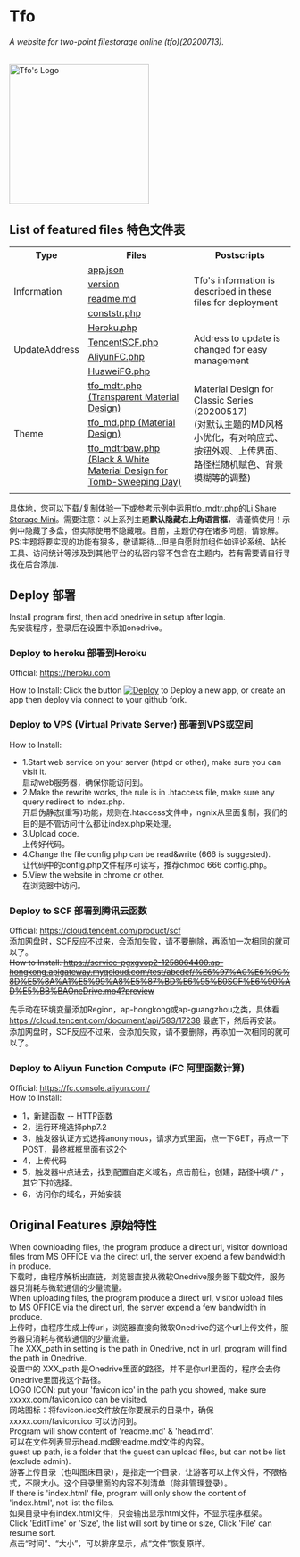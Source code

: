 # **Tfo**
###### A website for two-point filestorage online (tfo)(20200713). 

<img src="https://tfo.herokuapp.com/index/Uploaded/WebContents/Github/Tfo/Tfo.logo.svg" alt="Tfo's Logo" width="250" height="250"/>

## List of featured files 特色文件表
<table> 
    <tbody>
        <tr> 
            <th>Type</th> 
            <th>Files</th> 
            <th>Postscripts</th> 
        </tr> 
        <tr> 
            <td rowspan="4">Information</td> 
            <td>
                <a href="./app.json" alt="app.json">app.json</a>
            </td>
            <td rowspan="4">Tfo's information is described in these files for deployment</td> 
        </tr>
        <tr> 
            <td>
                <a href="./version" alt="version">version</a>
            </td> 
        </tr>
        <tr>
            <td>
                <a href="./readme.md" alt="readme.md">readme.md</a>
            </td>
        </tr>
        <tr>
            <td>
                <a href="./conststr.php" alt="conststr.php">conststr.php</a>
            </td>
        </tr>
        <tr> 
            <td rowspan="4">UpdateAddress</td> 
            <td>
                <a href="./platform/Heroku.php" alt="Heroku.php">Heroku.php</a>
            </td>
            <td rowspan="4">Address to update is changed for easy management</td> 
        </tr>
        <tr> 
            <td>
                <a href="./platform/TencentSCF.php" alt="TencentSCF.php">TencentSCF.php</a>
            </td> 
        </tr>
        <tr>
            <td>
                <a href="./platform/AliyunFC.php" alt="AliyunFC.php">AliyunFC.php</a>
            </td>
        </tr>
        <tr>
            <td>
                <a href="./platform/HuaweiFG.php" alt="HuaweiFG.php">HuaweiFG.php</a>
            </td>
        </tr>
        <tr> 
            <td rowspan="3">Theme</td> 
            <td>
                <a href="./theme/tfo_mdtr.php" alt="tfo_mdtr.php">tfo_mdtr.php (Transparent Material Design)</a>
            </td>
            <td rowspan="3">Material Design for Classic Series (20200517)<br>(对默认主题的MD风格小优化，有对响应式、按钮外观、上传界面、路径栏随机赋色、背景模糊等的调整)</td> 
        </tr>
        <tr> 
            <td>
                <a href="./theme/tfo_md.php" alt="tfo_md.php">tfo_md.php (Material Design)</a>
            </td> 
        </tr>
        <tr>
            <td>
                <a href="./theme/tfo_mdtrbaw.php" alt="tfo_mdtrbaw.php">tfo_mdtrbaw.php (Black & White Material Design for Tomb-Sweeping Day)</a>
            </td>
        </tr>
        <tr>
            <td></td> 
        </tr> 
    </tbody>
</table>

具体地，您可以下载/复制体验一下或参考示例中运用tfo_mdtr.php的[Li Share Storage Mini](https://tfo.herokuapp.com/ "Li Share Storage Mini")。需要注意：以上系列主题**默认隐藏右上角语言框**，请谨慎使用！示例中隐藏了多盘，但实际使用不隐藏哦。目前，主题仍存在诸多问题，请谅解。PS:主题将要实现的功能有狠多，敬请期待...但是自愿附加组件如评论系统、站长工具、访问统计等涉及到其他平台的私密内容不包含在主题内，若有需要请自行寻找在后台添加.

## Deploy 部署
Install program first, then add onedrive in setup after login.  
先安装程序，登录后在设置中添加onedrive。  

### Deploy to heroku  部署到Heroku
Official: https://heroku.com  

How to Install: Click the button [![Deploy](https://www.herokucdn.com/deploy/button.svg)](https://heroku.com/deploy) to Deploy a new app, or create an app then deploy via connect to your github fork.  

### Deploy to VPS (Virtual Private Server) 部署到VPS或空间  
How to Install:  
* 1.Start web service on your server (httpd or other), make sure you can visit it.  
    启动web服务器，确保你能访问到。  
* 2.Make the rewrite works, the rule is in .htaccess file, make sure any query redirect to index.php.  
    开启伪静态(重写)功能，规则在.htaccess文件中，ngnix从里面复制，我们的目的是不管访问什么都让index.php来处理。  
* 3.Upload code.  
    上传好代码。  
* 4.Change the file config.php can be read&write (666 is suggested).  
    让代码中的config.php文件程序可读写，推荐chmod 666 config.php。  
* 5.View the website in chrome or other.  
    在浏览器中访问。  

### Deploy to SCF  部署到腾讯云函数
Official: https://cloud.tencent.com/product/scf  
添加网盘时，SCF反应不过来，会添加失败，请不要删除，再添加一次相同的就可以了。  
~~How to Install:  https://service-pgxgvop2-1258064400.ap-hongkong.apigateway.myqcloud.com/test/abcdef/%E6%97%A0%E6%9C%8D%E5%8A%A1%E5%99%A8%E5%87%BD%E6%95%B0SCF%E6%90%AD%E5%BB%BAOneDrive.mp4?preview~~  

先手动在环境变量添加Region，ap-hongkong或ap-guangzhou之类，具体看 https://cloud.tencent.com/document/api/583/17238 最底下，然后再安装。  
添加网盘时，SCF反应不过来，会添加失败，请不要删除，再添加一次相同的就可以了。  


### Deploy to Aliyun Function Compute (FC 阿里函数计算)  
Official: https://fc.console.aliyun.com/  
How to Install:  
* 1，新建函数 -- HTTP函数  
* 2，运行环境选择php7.2  
* 3，触发器认证方式选择anonymous，请求方式里面，点一下GET，再点一下POST，最终框框里面有这2个  
* 4，上传代码  
* 5，触发器中点进去，找到配置自定义域名，点击前往，创建，路径中填 /* ，其它下拉选择。  
* 6，访问你的域名，开始安装  

## Original Features 原始特性 
When downloading files, the program produce a direct url, visitor download files from MS OFFICE via the direct url, the server expend a few bandwidth in produce.  
下载时，由程序解析出直链，浏览器直接从微软Onedrive服务器下载文件，服务器只消耗与微软通信的少量流量。  
When uploading files, the program produce a direct url, visitor upload files to MS OFFICE via the direct url, the server expend a few bandwidth in produce.  
上传时，由程序生成上传url，浏览器直接向微软Onedrive的这个url上传文件，服务器只消耗与微软通信的少量流量。  
The XXX_path in setting is the path in Onedrive, not in url, program will find the path in Onedrive.  
设置中的 XXX_path 是Onedrive里面的路径，并不是你url里面的，程序会去你Onedrive里面找这个路径。  
LOGO ICON: put your 'favicon.ico' in the path you showed, make sure xxxxx.com/favicon.ico can be visited.   
网站图标：将favicon.ico文件放在你要展示的目录中，确保 xxxxx.com/favicon.ico 可以访问到。  
Program will show content of 'readme.md' & 'head.md'.  
可以在文件列表显示head.md跟readme.md文件的内容。  
guest up path, is a folder that the guest can upload files, but can not be list (exclude admin).  
游客上传目录（也叫图床目录），是指定一个目录，让游客可以上传文件，不限格式，不限大小。这个目录里面的内容不列清单（除非管理登录）。  
If there is 'index.html' file, program will only show the content of 'index.html', not list the files.  
如果目录中有index.html文件，只会输出显示html文件，不显示程序框架。  
Click 'EditTime' or 'Size', the list will sort by time or size, Click 'File' can resume sort.  
点击“时间”、“大小”，可以排序显示，点“文件”恢复原样。  
